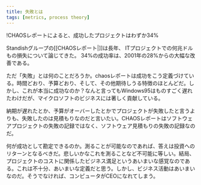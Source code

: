 ```yaml
---
title: 失敗とは
tags: [metrics, process theory]
---
```


!CHAOSレポートによると、成功したプロジェクトはわずか34%

Standishグループの[[CHAOSレポート|]]は長年、
ITプロジェクトでの何兆ドルもの損失について論じてきた。
34%の成功率は、2001年の28%からの大幅な改善である。

ただ「失敗」とは何のことだろうか。chaosレポートは成功をこう定義づけている。時間どおり、予算どおり、そして、その他期待しうる特徴のほとんどだ。しかし、これが本当に成功なのか？なんと言ってもWindows95はものすごく遅れたわけだが、マイクロソフトのビジネスには著しく貢献している。

納期が遅れたとか、予算がオーバーしたとかでプロジェクトが失敗したと言うよりも、失敗したのは見積もりなのだと言いたい。CHAOSレポートはソフトウェアプロジェクトの失敗の記録ではなく、ソフトウェア見積もりの失敗の記録なのだ。

何が成功として勘定できるのか。測ることが可能なのであれば、答えは投資へのリターンとなるべきだ。悲しいかなこれを測ることなど不可能に等しい。結局、プロジェクトのコストに関係したビジネス満足というあいまいな感覚なのである。これは不十分、あいまいな定義だと思う。しかし、ビジネス活動はあいまいなのだ。そうでなければ、コンピュータがCEOになれてしまう。
